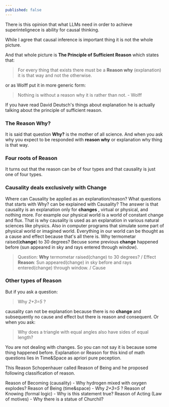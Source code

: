 ```yaml
---
published: false
---
```


There is this opinion that what LLMs need in order to achieve superintelignece is ability for causal thinking.

While I agree that causal inference is important thing it is not the whole picture.

And that whole picture is **The Principle of Sufficient Reason** which states that:

> For every thing that exists there must be a **Reason why** (explanation) it is that way and not the otherwise.

or as Wolff put it in more generic form:

> Nothing is without a reason why it is rather than not. - Wolff

If you have read David Deutsch's things about explanation he is actually talking about the principle of sufficient reason.

### The Reason Why?

It is said that question **Why?** is the mother of all science. And when you ask why you expect to be responded with **reason why** or explanation why thing is that way. 

### Four roots of Reason
It turns out that the reason can be of four types and that causality is just one of four types.

### Causality deals exclusively with Change
Where can Causality be applied as an explanation/reason? What questions that starts with Why? can be explained with Causality? The answer is that causality is an explanation only for **changes** , virtual or physical, and nothing more. 
For example our physical world is a world of constant change and flux. That is why causality is used as an explanation in various natural sciences like physics. Also in computer programs that simulate some part of physical world or imagined world. Everything in our world can be thought as a cause and effect because that's all there is. Why termometar raised(**change**) to 30 degrees? Becuse some previous **change** happened before (sun appeared in sky and rays entered through window).

> Question: **Why** termometar raised(change) to 30 degrees? / Effect
**Reason**: Sun appeared(change) in sky before and rays entered(change) through window. / Cause

### Other types of Reason
But if you ask a question:

> Why _2+3=5_ ?

causality can not be explanation because there is no **change** and subsequently no cause and effect but there is reason and consequent. Or when you ask: 

> Why does a triangle with equal angles also have sides of equal length?

You are not dealing with changes. So you can not say it is because some thing happened before. 
Explanation or Reason for this kind of math questions lies in Time&Space as apriori pure peception. 

This Reason Schopenhauer called Reason of Being and he proposed following classification of reason.

Reason of Becoming (causality) - Why hydrogen mixed with oxygen explodes?
Reason of Being (time&space) - Why _2+3=5_ ?
Reason of Knowing (formal logic) - Why is this statement true?
Reason of Acting (Law of motives) - Why there is a statue of Churchil?




